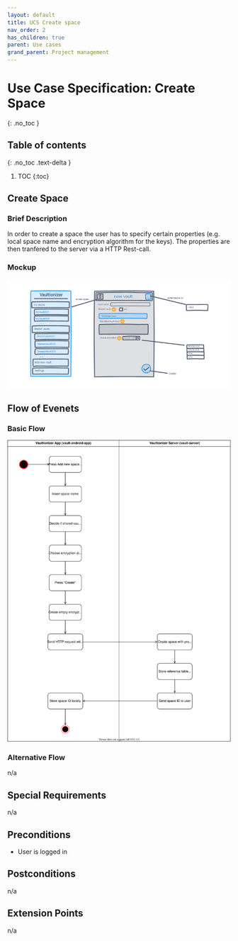 ```yaml
---
layout: default
title: UCS Create space
nav_order: 2
has_children: true
parent: Use cases
grand_parent: Project management
---
```


# Use Case Specification: Create Space
{: .no_toc }

## Table of contents
{: .no_toc .text-delta }

1. TOC
{:toc}

## Create Space
### Brief Description
In order to create a space the user has to specify certain properties (e.g. local space name and encryption algorithm for the keys).
The properties are then tranfered to the server via a HTTP Rest-call. 

### Mockup
![Activity Diagram for use case create space](../../../img/use_cases/mockups/AddNewSpace.png)

## Flow of Evenets
### Basic Flow
![Activity Diagram for use case create space](../../../img/use_cases/activity_diagrams/ad_create_space.svg)

### Alternative Flow
n/a

## Special Requirements
n/a

## Preconditions
* User is logged in

## Postconditions
n/a

## Extension Points
n/a